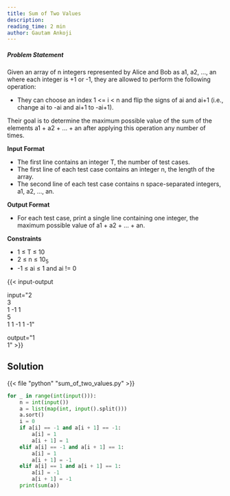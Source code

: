 ```yaml
---
title: Sum of Two Values
description:
reading_time: 2 min
author: Gautam Ankoji
---
```


##### Problem Statement

Given an array of n integers represented by Alice and Bob as a1, a2, ..., an where each integer is +1 or -1, they are allowed to perform the following operation:

* They can choose an index 1 <= i < n and flip the signs of ai and ai+1 (i.e., change ai to -ai and ai+1 to -ai+1).

Their goal is to determine the maximum possible value of the sum of the elements a1 + a2 + ... + an after applying this operation any number of times.

**Input Format**

* The first line contains an integer T, the number of test cases.
* The first line of each test case contains an integer n, the length of the array.
* The second line of each test case contains n space-separated integers, a1, a2, ..., an.

**Output Format**

* For each test case, print a single line containing one integer, the maximum possible value of a1 + a2 + ... + an.

**Constraints**

* 1 ≤ T ≤ 10
* 2 ≤ n ≤ 10<sub>5</sub>
* -1 ≤ ai ≤ 1 and ai != 0

{{< input-output

input="2</br>3</br>1 -1 1</br>5</br>1 1 -1 1 -1"

output="1</br>1" >}}

## Solution

<!-- **Approach:** -->

{{< file "python" "sum_of_two_values.py" >}}

```py
for _ in range(int(input())):
    n = int(input())
    a = list(map(int, input().split()))
    a.sort()
    i = 0
    if a[i] == -1 and a[i + 1] == -1:
        a[i] = 1
        a[i + 1] = 1
    elif a[i] == -1 and a[i + 1] == 1:
        a[i] = 1
        a[i + 1] = -1
    elif a[i] == 1 and a[i + 1] == 1:
        a[i] = -1
        a[i + 1] = -1
    print(sum(a))
```
